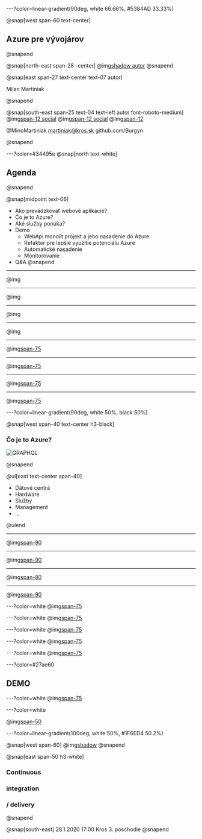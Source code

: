 ---?color=linear-gradient(90deg, white 66.66%, #5384AD 33.33%)

@snap[west span-60 text-center]
## Azure pre vývojárov
@snapend

@snap[north-east span-28 -center]
@img[shadow autor](AzureForDevelopers/assets/img/IMAG2408.jpg)
@snapend

@snap[east span-27 text-center text-07 autor]

Milan Martiniak

@snapend

@snap[south-east span-25 text-04 text-left autor font-roboto-medium]
@img[span-12 social](AzureForDevelopers/assets/img/twitter.png) 
@img[span-12 social](AzureForDevelopers/assets/img/outlook.png) 
@img[span-12](AzureForDevelopers/assets/img/github.png)

@MinoMartiniak
martiniak@kros.sk
github.com/Burgyn

@snapend

---?color=#34495e
@snap[north text-white]

## Agenda

@snapend

@snap[midpoint text-06]

- Ako prevádzkovať webové aplikácie?
- Čo je to Azure?
- Aké služby ponúka?
- Demo
  - WebApi monolit projekt a jeho nasadenie do Azure
  - Refaktor pre lepšie využitie potenciálu Azure
  - Automatické nasadenie
  - Monitorovanie
- Q&A
@snapend

---
@img[](AzureForDevelopers/assets/img/cloud-models-1.png)

---
@img[](AzureForDevelopers/assets/img/cloud-models-2.png)

---
@img[](AzureForDevelopers/assets/img/cloud-models-3.png)

---
@img[](AzureForDevelopers/assets/img/cloud-models-final.png)

---
@img[span-75](AzureForDevelopers/assets/img/pizza-as-a-service-1.png)

---
@img[span-75](AzureForDevelopers/assets/img/pizza-as-a-service-2.png)

---
@img[span-75](AzureForDevelopers/assets/img/pizza-as-a-service-3.png)

---
@img[span-75](AzureForDevelopers/assets/img/pizza-as-a-service-final.png)

---?color=linear-gradient(90deg, white 50%, black 50%)

@snap[west span-40 text-center h3-black]

### Čo je to Azure?
![GRAPHQL](https://stackify.com/wp-content/uploads/2017/10/microsoft-azure-managed-services-2-1-793x397.png)

@snapend

@ul[east text-center span-40]

- Dátové centrá
- Hardware
- Služby
- Management
- ...

@ulend

---

@img[span-90](https://www.afcea.org/content/sites/default/files/styles/flexslider_full/public/field/image/F7%20Jan%20choice%201%20as%20main%20photo%20Microsoft%20Azure%20data%20center%20in%20rural%20area.jpg?itok=oeTjtjOE)
<!-- datacenter -->

---
@img[span-90](https://www.windowscentral.com/sites/wpcentral.com/files/styles/xlarge/public/field/image/2018/04/azure-map.jpg?itok=hc5BJbWH)
<!-- datacenter list -->

---
@img[span-80](https://cnet3.cbsistatic.com/img/IchVj572mKIJ9YRqXOznSl_iFmU=/2010/07/09/611cf69f-fdc3-11e2-8c7c-d4ae52e62bcc/CH1180INAFRIED_540x386.jpg)
<!-- kontajner -->

---
@img[span-90](https://cloudyinnashville.files.wordpress.com/2016/09/image3.png)
<!-- services -->

---?color=white
@img[span-75](AzureForDevelopers/assets/img/resources-1.png)

---?color=white
@img[span-75](AzureForDevelopers/assets/img/resources-2.png)

---?color=white
@img[span-75](AzureForDevelopers/assets/img/resources-3.png)

---?color=white
@img[span-75](AzureForDevelopers/assets/img/resources-4.png)

---?color=white
@img[span-75](AzureForDevelopers/assets/img/resources-full.png)

---?color=#27ae60

## DEMO

---?color=white
@img[span-75](AzureForDevelopers/assets/img/refactored-schema.png)


---?color=white

@img[span-50](http://catchingfire.ca/wp-content/uploads/2016/09/question-mark-square-01.png)

---?color=linear-gradient(100deg, white 50%, #1F6ED4 50.2%)

@snap[west span-60]
@img[shadow](https://scontent-frx5-1.xx.fbcdn.net/v/t1.0-9/71581737_10156577632582844_3229986981945540608_o.jpg?_nc_cat=110&_nc_oc=AQmfuBqruWK48h2YiDZo1nCh1_ipiao0dEZ_wBgBI0bXYSw5Vxj40Zqmhy37ZiSu8cY&_nc_ht=scontent-frx5-1.xx&oh=b9cdb19f29b53387eb2bb51aef805016&oe=5E4712BF)
@snapend

@snap[east span-50 h3-white]
### Continuous 
### integration 
### / delivery
@snapend

@snap[south-east]
28.1.2020 17:00 
Kros 3. poschodie
@snapend